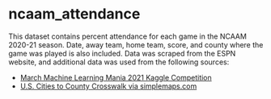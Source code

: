 # ncaam_attendance

This dataset contains percent attendance for each game in the NCAAM 2020-21 season. Date, away team, home team, score, and county where the game was played is also included. Data was scraped from the ESPN website, and additional data was used from the following sources:
* [March Machine Learning Mania 2021 Kaggle Competition](#https://www.kaggle.com/c/ncaam-march-mania-2021/data)
* [U.S. Cities to County Crosswalk via simplemaps.com](#https://simplemaps.com/data/us-cities)
